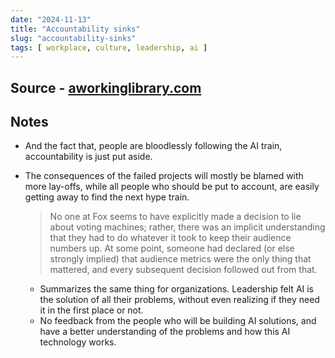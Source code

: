 ```yaml
---
date: "2024-11-13"
title: "Accountability sinks"
slug: "accountability-sinks"
tags: [ workplace, culture, leadership, ai ]
---
```




## Source - [aworkinglibrary.com][1]

## Notes
* And the fact that, people are bloodlessly following the AI train, accountability is just put aside.
* The consequences of the failed projects will mostly be blamed with more lay-offs, while all people who should be put to account, are easily getting away to find the next hype train.

  > No one at Fox seems to have explicitly made a decision to lie about voting machines; rather, there was an implicit understanding that they had to do whatever it took to keep their audience numbers up. At some point, someone had declared (or else strongly implied) that audience metrics were the only thing that mattered, and every subsequent decision followed out from that.

  * Summarizes the same thing for organizations. Leadership felt AI is the solution of all their problems, without even realizing if they need it in the first place or not.
  * No feedback from the people who will be building AI solutions, and have a better understanding of the problems and how this AI technology works.



   [1]: https://aworkinglibrary.com/writing/accountability-sinks

